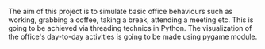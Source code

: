 The aim of this project is to simulate basic office behaviours such as working, grabbing a coffee, taking a break, attending a meeting etc. This is going to be achieved via threading technics in Python. The visualization of the office's day-to-day activities is going to be made using pygame module.
